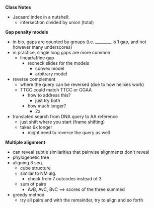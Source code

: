 **Class Notes**

- Jacaard index in a nutshell:
    - intersection divided by union (total)

**Gap penalty models**
- in bio, gaps are counted by groups (i.e. ________ is 1 gap, and not however many underscores)
- in practice, single long gaps are more common
    - linear/affine gap
        - recheck slides for the models
            - convex model
            - arbitrary model
- reverse complement
    - where the query can be reversed (due to how helixes work)
    - TTCC could match TTCC or GGAA
        - how to address this?
            - just try both
        - how much longer?
            - 2x
- translated search from DNA query to AA reference
    - just shift where you start (frame shifting)
    - takes 6x longer
        - might need to reverse the query as well

**Multiple alignment**
- can reveal subtle similarities that pairwise alignments don't reveal
- phylogenetic tree
- aligning 3 seq.
    - cube structure
    - similar to NM alg.
        - check from 7 outcodes instead of 3
    - sum of pairs
        - AvB, AvC, BvC ==> scores of the three summed
- greedy method
    - try all pairs and with the remainder, try to align and so forth